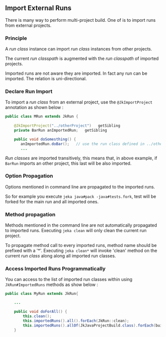 ## Import External Runs

There is many way to perform multi-project build. One of is to import runs from external projects.

### Principle

A _run class_ instance can import _run class_ instances from other projects. 

The current _run classpath_ is augmented with the _run classpath_ of imported projects.

Imported runs are not aware they are imported. In fact any run can be imported. The relation is uni-directional.

### Declare Run Import

To import a _run class_ from an external project, use the `@JkImportProject` annotation as shown below :  

```Java
public class MRun extends JkRun {
    
    @JkImportProject("../otherProject")   getSibling
    private BarRun anImportedRun;   getSibling

    public void doSomesthing() {
       anImportedRun.doBar();   // use the run class defined in ../otherProject
       ...
```

_Run classes_ are imported transitively, this means that, in above example, if `BarRun` imports an other project, this 
last will be also imported. 

### Option Propagation

Options mentioned in command line are propagated to the imported runs. 

So for example you execute `jeka java#pack -java#tests.fork`, test will be forked for the main run and all imported ones.

### Method propagation

Methods mentioned in the command line are not automatically propagated to imported runs. Executing `jeka clean` will 
only clean the current run project.

To propagate method call to every imported runs, method name should be prefixed with a '*'. Executing `jeka clean*` will 
invoke 'clean' method on the current _run class_ along along all imported run classes.

### Access Imported Runs Programmatically

You can access to the list of imported run classes within using `JkRun#ImportedRuns` methods as show below :

```Java
public class MyRun extends JkRun{

    ...

    public void doForAll() {
        this.clean();
        this.importedRuns().all().forEach(JkRun::clean);
        this.importedRuns().allOf(JkJavaProjectBuild.class).forEach(build -> build.java().pack());
    }
```

